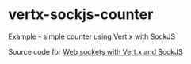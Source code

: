 # vertx-sockjs-counter
Example - simple counter using Vert.x with SockJS

Source code for [Web sockets with Vert.x and SockJS](https://medium.com/@OndrejKvasnovsky/web-sockets-with-vert-x-and-sockjs-1f0710264eea)
